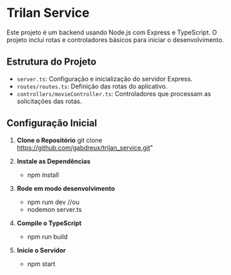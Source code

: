 # Trilan Service

Este projeto é um backend usando Node.js com Express e TypeScript. O projeto inclui rotas e controladores básicos para iniciar o desenvolvimento.

## Estrutura do Projeto

- `server.ts`: Configuração e inicialização do servidor Express.
- `routes/routes.ts`: Definição das rotas do aplicativo.
- `controllers/movieController.ts`: Controladores que processam as solicitações das rotas.

## Configuração Inicial

1. **Clone o Repositório**
   git clone https://github.com/gabdreux/trilan_service.git"

2. **Instale as Dependências**
    - npm install

3. **Rode em modo desenvolvimento**
    - npm rum dev
    //ou
    - nodemon server.ts

4. **Compile o TypeScript**
    - npm run build

5. **Inicie o Servidor**
    - npm start
